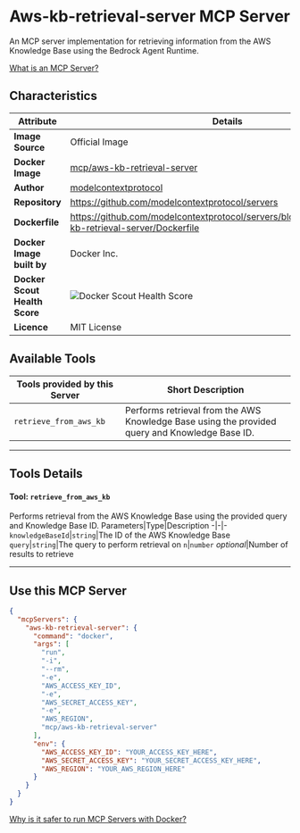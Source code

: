 # Aws-kb-retrieval-server MCP Server

An MCP server implementation for retrieving information from the AWS Knowledge Base using the Bedrock Agent Runtime.

[What is an MCP Server?](https://www.anthropic.com/news/model-context-protocol)

## Characteristics
Attribute|Details|
|-|-|
**Image Source**|Official Image
**Docker Image**|[mcp/aws-kb-retrieval-server](https://hub.docker.com/repository/docker/mcp/aws-kb-retrieval-server)
**Author**|[modelcontextprotocol](https://github.com/modelcontextprotocol)
**Repository**|https://github.com/modelcontextprotocol/servers
**Dockerfile**|https://github.com/modelcontextprotocol/servers/blob/2025.4.6/src/aws-kb-retrieval-server/Dockerfile
**Docker Image built by**|Docker Inc.
**Docker Scout Health Score**| ![Docker Scout Health Score](https://api.scout.docker.com/v1/policy/insights/org-image-score/badge/mcp/aws-kb-retrieval-server)
**Licence**|MIT License

## Available Tools
Tools provided by this Server|Short Description
-|-
`retrieve_from_aws_kb`|Performs retrieval from the AWS Knowledge Base using the provided query and Knowledge Base ID.|

---
## Tools Details

#### Tool: **`retrieve_from_aws_kb`**
Performs retrieval from the AWS Knowledge Base using the provided query and Knowledge Base ID.
Parameters|Type|Description
-|-|-
`knowledgeBaseId`|`string`|The ID of the AWS Knowledge Base
`query`|`string`|The query to perform retrieval on
`n`|`number` *optional*|Number of results to retrieve

---
## Use this MCP Server

```json
{
  "mcpServers": {
    "aws-kb-retrieval-server": {
      "command": "docker",
      "args": [
        "run",
        "-i",
        "--rm",
        "-e",
        "AWS_ACCESS_KEY_ID",
        "-e",
        "AWS_SECRET_ACCESS_KEY",
        "-e",
        "AWS_REGION",
        "mcp/aws-kb-retrieval-server"
      ],
      "env": {
        "AWS_ACCESS_KEY_ID": "YOUR_ACCESS_KEY_HERE",
        "AWS_SECRET_ACCESS_KEY": "YOUR_SECRET_ACCESS_KEY_HERE",
        "AWS_REGION": "YOUR_AWS_REGION_HERE"
      }
    }
  }
}
```

[Why is it safer to run MCP Servers with Docker?](https://www.docker.com/blog/the-model-context-protocol-simplifying-building-ai-apps-with-anthropic-claude-desktop-and-docker/)
